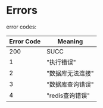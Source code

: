 # Errors


error codes:

Error Code | Meaning
---------- | -------
200 | SUCC
1 | "执行错误"
2 | "数据库无法连接"
3 | "数据库查询错误"
4 | "redis查询错误"


